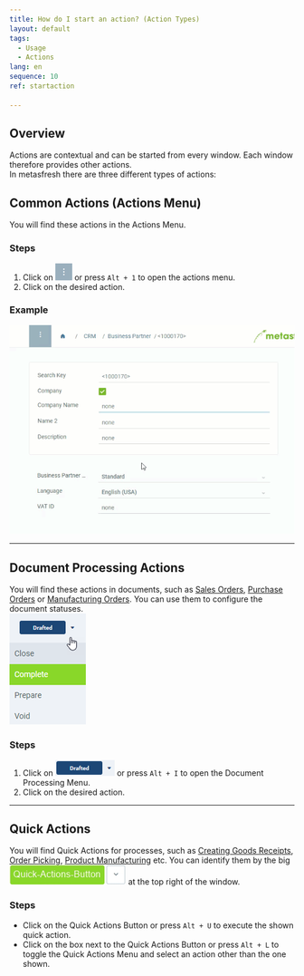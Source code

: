 ```yaml
---
title: How do I start an action? (Action Types)
layout: default
tags:
  - Usage
  - Actions
lang: en
sequence: 10
ref: startaction

---
```

## Overview
Actions are contextual and can be started from every window. Each window therefore provides other actions.<br>
In metasfresh there are three different types of actions:

## Common Actions (Actions Menu)
You will find these actions in the Actions Menu.

### Steps
1. Click on ![](assets/actionsmenu_WebUI.png) or press `Alt + 1` to open the actions menu.
1. Click on the desired action.

### Example
![](assets/StartAction_walkthrough.gif)

---

## Document Processing Actions
You will find these actions in documents, such as [Sales Orders](SalesOrder_recording), [Purchase Orders](CreatePurchaseOrder) or [Manufacturing Orders](NewManufacturingOrder). You can use them to configure the document statuses.<br>
![](assets/Menu_DocumentProcessingActions.png)

### Steps
1. Click on ![](assets/DocumentProcessingActions_default.png) or press `Alt + I` to open the Document Processing Menu.
1. Click on the desired action.

---

## Quick Actions
You will find Quick Actions for processes, such as [Creating Goods Receipts](CreateGoodsReceipt), [Order Picking](Howto_use_Picking_Terminal), [Product Manufacturing](ProductionCompletion)  etc. You can identify them by the big ![](assets/Quick-Actions-Button.png) at the top right of the window.

### Steps
- Click on the Quick Actions Button or press `Alt + U` to execute the shown quick action.
- Click on the box next to the Quick Actions Button or press `Alt + L` to toggle the Quick Actions Menu and select an action other than the one shown.
